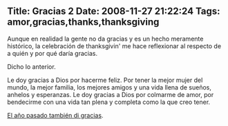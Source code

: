 Title: Gracias 2
Date: 2008-11-27 21:22:24
Tags: amor,gracias,thanks,thanksgiving
---
Aunque en realidad la gente no da gracias y es un hecho meramente histórico, la celebración de thanksgivin' me hace reflexionar al respecto de a quién y por qué daría gracias.

Dicho lo anterior.

Le doy gracias a Dios por hacerme feliz. Por tener la mejor mujer del mundo, la mejor familia, los mejores amigos y una vida llena de sueños, anhelos y esperanzas. Le doy gracias a Dios por colmarme de amor, por bendecirme con una vida tan plena y completa como la que creo tener.

<a href="http://log.damog.net/2007/11/gracias/">El año pasado también di gracias</a>.
